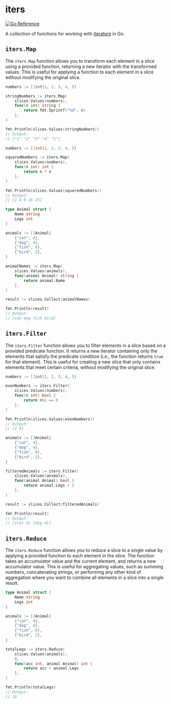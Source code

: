 # iters

[![Go Reference](https://pkg.go.dev/badge/github.com/picatz/iters.svg)](https://pkg.go.dev/github.com/picatz/iters)

A collection of functions for working with [iterators] in Go.

[iterators]: https://pkg.go.dev/iter

## `iters.Map`

The `iters.Map` function allows you to transform each element in a slice using a provided function, 
returning a new iterator with the transformed values. This is useful for applying a function to each 
element in a slice without modifying the original slice.

```go
numbers := []int{1, 2, 3, 4, 5}

stringNumbers := iters.Map(
    slices.Values(numbers),
    func(n int) string {
        return fmt.Sprintf("%d", n)
    },
)

fmt.Println(slices.Values(stringNumbers))
// Output:
// ["1" "2" "3" "4" "5"]
```

```go
numbers := []int{1, 2, 3, 4, 5}

squaredNumbers := iters.Map(
    slices.Values(numbers),
    func(n int) int {
        return n * n
    },
)

fmt.Println(slices.Values(squaredNumbers))
// Output:
// [1 4 9 16 25]
```

```go
type Animal struct {
    Name string
    Legs int
}

animals := []Animal{
    {"cat", 4},
    {"dog", 4},
    {"fish", 0},
    {"bird", 2},
}

animalNames := iters.Map(
    slices.Values(animals),
    func(animal Animal) string {
        return animal.Name
    },
)

result := slices.Collect(animalNames)

fmt.Println(result)
// Output:
// [cat dog fish bird]
```

## `iters.Filter`

The `iters.Filter` function allows you to filter elements in a slice based on a provided predicate function.
It returns a new iterator containing only the elements that satisfy the predicate condition (i.e., the function
returns `true` for that element). This is useful for creating a new slice that only contains elements
that meet certain criteria, without modifying the original slice.

```go
numbers := []int{1, 2, 3, 4, 5}

evenNumbers := iters.Filter(
    slices.Values(numbers),
    func(n int) bool {
        return n%2 == 0
    },
)

fmt.Println(slices.Values(evenNumbers))
// Output:
// [2 4]
```

```go
animals := []Animal{
	{"cat", 4},
	{"dog", 4},
	{"fish", 0},
	{"bird", 2},
}

filteredAnimals := iters.Filter(
	slices.Values(animals),
	func(animal Animal) bool {
		return animal.Legs > 2
	},
)

result := slices.Collect(filteredAnimals)

fmt.Println(result)
// Output:
// [{cat 4} {dog 4}]
```

## `iters.Reduce`

The `iters.Reduce` function allows you to reduce a slice to a single value by applying a provided
function to each element in the slice. The function takes an accumulator value and the current element,
and returns a new accumulator value. This is useful for aggregating values, such as summing numbers,
concatenating strings, or performing any other kind of aggregation where you want to combine all
elements in a slice into a single result.

```go
type Animal struct {
    Name string
    Legs int
}

animals := []Animal{
    {"cat", 4},
    {"dog", 4},
    {"fish", 0},
    {"bird", 2},
}

totalLegs := iters.Reduce(
    slices.Values(animals),
    0,
    func(acc int, animal Animal) int {
        return acc + animal.Legs
    },
)

fmt.Println(totalLegs)
// Output:
// 10
```